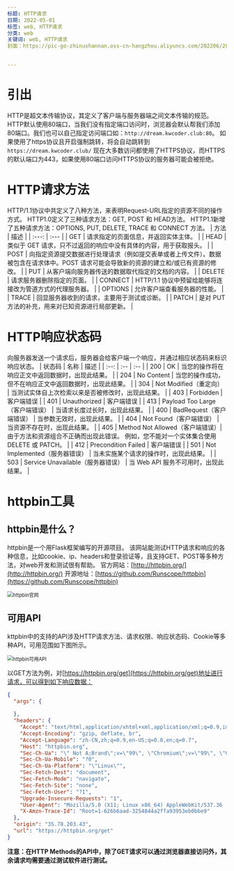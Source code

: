 ```yaml
---
标题: HTTP请求
日期: 2022-05-01
标签: web, HTTP请求
分类: web
关键词: web, HTTP请求
封面：https://pic-go-zhinushannan.oss-cn-hangzhou.aliyuncs.com/202206/202206212226586.png


---
```


# 引出

HTTP是超文本传输协议，其定义了客户端与服务器端之间文本传输的规范。HTTP默认使用80端口，当我们没有指定端口访问时，浏览器会默认帮我们添加80端口。我们也可以自己指定访问端口如：`http://dream.kwcoder.club:80`。 
如果使用了https协议且开启强制跳转，将会自动跳转到`https://dream.kwcoder.club/`
现在大多数访问都使用了HTTPS协议，而HTTPS的默认端口为443，如果使用80端口访问HTTPS协议的服务器可能会被拒绝。

# HTTP请求方法
HTTP/1.1协议中共定义了八种方法，来表明Request-URL指定的资源不同的操作方式。
HTTP1.0定义了三种请求方法：GET, POST 和 HEAD方法。
HTTP1.1新增了五种请求方法：OPTIONS, PUT, DELETE, TRACE 和 CONNECT 方法。
| 方法 | 描述 |
| :---: | :--- |
| GET | 请求指定的页面信息，并返回实体主体。 |
| HEAD | 类似于 GET 请求，只不过返回的响应中没有具体的内容，用于获取报头。 |
| POST | 向指定资源提交数据进行处理请求（例如提交表单或者上传文件）。数据被包含在请求体中。POST 请求可能会导致新的资源的建立和/或已有资源的修改。 |
| PUT | 从客户端向服务器传送的数据取代指定的文档的内容。 |
| DELETE | 请求服务器删除指定的页面。 |
| CONNECT | HTTP/1.1 协议中预留给能够将连接改为管道方式的代理服务器。 |
| OPTIONS | 允许客户端查看服务器的性能。 |
| TRACE | 回显服务器收到的请求，主要用于测试或诊断。 |
| PATCH | 是对 PUT 方法的补充，用来对已知资源进行局部更新。 |

# HTTP响应状态码
向服务器发送一个请求后，服务器会给客户端一个响应，并通过相应状态码来标识响应状态。
| 状态码 | 名称 | 描述 |
| :--: | :-- | :-- |
| 200 | OK | 当您的操作将在响应正文中返回数据时，出现此结果。 |
| 204 | No Content | 当您的操作成功，但不在响应正文中返回数据时，出现此结果。 |
| 304 | Not Modified（重定向） | 当测试实体自上次检索以来是否被修改时，出现此结果。 |
| 403 | Forbidden | 客户端错误 |
| 401 | Unauthorized | 客户端错误 |
| 413 | Payload Too Large（客户端错误） | 当请求长度过长时，出现此结果。 |
| 400 | BadRequest（客户端错误） |  当参数无效时，出现此结果。 |
| 404 | Not Found（客户端错误） | 当资源不存在时，出现此结果。 |
| 405 | Method Not Allowed（客户端错误）| 由于方法和资源组合不正确而出现此错误。 例如，您不能对一个实体集合使用 DELETE 或 PATCH。 |
| 412 | Precondition Failed | 客户端错误 |
| 501 | Not Implemented（服务器错误） | 当未实施某个请求的操作时，出现此结果。 |
| 503 | Service Unavailable（服务器错误） | 当 Web API 服务不可用时，出现此结果。 |

# httpbin工具
## httpbin是什么？
httpbin是一个用Flask框架编写的开源项目。
该网站能测试HTTP请求和响应的各种信息，比如cookie、ip、headers和登录验证等，且支持GET、POST等多种方法，对web开发和测试很有帮助。
官方网站：[http://httpbin.org/](http://httpbin.org/)
开源地址：[https://github.com/Runscope/httpbin](https://github.com/Runscope/httpbin)

<img src="https://pic-go-zhinushannan.oss-cn-hangzhou.aliyuncs.com/202206/202206212227007.png" alt="httpbin官网" style="zoom:80%;" />



## 可用API

kttpbin中的支持的API涉及HTTP请求方法、请求权限、响应状态码、Cookie等多种API，可用范围如下图所示。

<img src="https://pic-go-zhinushannan.oss-cn-hangzhou.aliyuncs.com/202206/202206212227778.png" alt="httpbin可用API" style="zoom:80%;" />

以GET方法为例，对[https://httpbin.org/get](https://httpbin.org/get)地址进行请求，可以得到如下响应数据：
```json
{
  "args": {
    
  },
  "headers": {
    "Accept": "text/html,application/xhtml+xml,application/xml;q=0.9,image/avif,image/webp,image/apng,*/*;q=0.8,application/signed-exchange;v=b3;q=0.9",
    "Accept-Encoding": "gzip, deflate, br",
    "Accept-Language": "zh-CN,zh;q=0.9,en-US;q=0.8,en;q=0.7",
    "Host": "httpbin.org",
    "Sec-Ch-Ua": "\" Not A;Brand\";v=\"99\", \"Chromium\";v=\"99\", \"Google Chrome\";v=\"99\"",
    "Sec-Ch-Ua-Mobile": "?0",
    "Sec-Ch-Ua-Platform": "\"Linux\"",
    "Sec-Fetch-Dest": "document",
    "Sec-Fetch-Mode": "navigate",
    "Sec-Fetch-Site": "none",
    "Sec-Fetch-User": "?1",
    "Upgrade-Insecure-Requests": "1",
    "User-Agent": "Mozilla/5.0 (X11; Linux x86_64) AppleWebKit/537.36 (KHTML, like Gecko) Chrome/99.0.4844.84 Safari/537.36",
    "X-Amzn-Trace-Id": "Root=1-626b6aad-3254844a2ffa93953eb0bbe9"
  },
  "origin": "35.78.203.43",
  "url": "https://httpbin.org/get"
}
```
**注意：在HTTP Methods的API中，除了GET请求可以通过浏览器直接访问外，其余请求均需要通过测试软件进行测试。**


